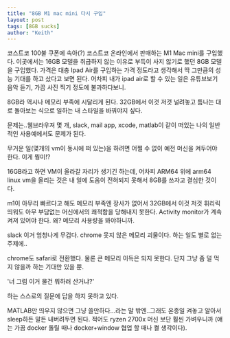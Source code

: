 ```yaml
---
title: "8GB M1 mac mini 다시 구입"
layout: post
tags: [8GB sucks]
author: "Keith"
---
```


코스트코 100불 쿠폰에 속아(?) 코스트코 온라인에서 판매하는 M1 Mac mini를 구입했다. 이곳에서는 16GB 모델을 취급하지 않는 이유로 부득이 사지 않기로 했던 8GB 모델을 구입했다. 가격은 대충 Ipad Air를 구입하는 가격 정도라고 생각해서 딱 그만큼의 성능 기대를 하고 샀다고 보면 된다. 어차피 내가 ipad air로 할 수 있는 일은 유튜브보기 음악 듣기, 가끔 사진 찍기 정도에 불과하다보니.

8GB라 역시나 메모리 부족에 시달리게 된다. 32GB에서 이것 저것 널려놓고 틈나는 대로 돌아보는 식으로 일하는 내 스타일을 바꿔야지 싶다.

문제는..웹브라우져 몇 개, slack, mail app, xcode, matlab이 같이 떠있는 나의 일반적인 사용예에서도 문제가 된다.

무거운 일(몇개의 vm이 동시에 떠 있는)을 하려면 어쩔 수 없이 예전 머신을 켜두어야 한다. 이게 뭥미!?

16GB라고 하면 VM이 올라갈 자리가 생기긴 하는데, 어차피 ARM64 위에 arm64 linux vm을 올리는 것은 내 일에 도움이 전혀되지 못해서 8GB를 쓰자고 결심한 것이다.

m1이 아무리 빠르다고 해도 메모리 부족엔 장사가 없어서 32GB에서 이것 저것 휘리릭 띄워도 아무 부담없는 머신에서의 쾌적함을 당해내지 못한다. Activity monitor가 계속 켜져 있어야 한다. 왜? 메모리 사용량을 봐야하니까.

slack 이거 엄청나게 무겁다. chrome 못지 않은 메모리 괴물이다. 하는 일도 별로 없는 주제에..

chrome도 safari로 전환했다. 물론 큰 메모리 이득은 되지 못한다. 단지 그냥 좀 덜 먹지 않을까 하는 기대만 있을 뿐.

'너 그럼 이거 물건 뭐하러 산거냐?'

하는 스스로의 질문에 답을 하지 못하고 있다.

MATLAB만 띄우지 않으면 그냥 쓸만하다...라는 말 밖엔..그래도 온종일 켜놓고 알아서 sleep하든 말든 내버려두면 된다. 적어도 ryzen 2700x 머신 보단 훨씬 가벼우니까 (얘는 가끔 docker 돌릴 때나 docker+window 협업 할 때나 켤 생각이다).